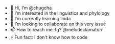 - 👋 Hi, I’m @chugcha
- 👀 I’m interested in the linguistics and phylology
- 🌱 I’m currently learning linda
- 💞️ I’m looking to collaborate on this very issue
- 📫 How to reach me: tg? @melodeclamatorr
- ⚡ Fun fact: i don't know how to code

<!---
chugcha/chugcha is a ✨ special ✨ repository because its `README.md` (this file) appears on your GitHub profile.
You can click the Preview link to take a look at your changes.
--->
